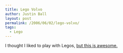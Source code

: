 ```yaml
---
title: Lego Volvo
author: Justin Ball
layout: post
permalink: /2006/06/02/lego-volvo/
tags:
  - Lego
---
```


I thought I liked to play with Legos, [but this is awesome.][1]

 [1]: http://www.seriouswheels.com/2004/2004-Volvo-XC90-LEGO-Replica-XC90-1600x1200.htm